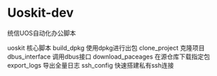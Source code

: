 # Uoskit-dev
统信UOS自动化办公脚本

uoskit 核心脚本
build_dpkg 使用dpkg进行出包
clone_project 克隆项目
dbus_interface 调用dbus接口
download_paceages 在源仓库下载指定包
export_logs 导出全量日志
ssh_config 快速搭建私有ssh连接
